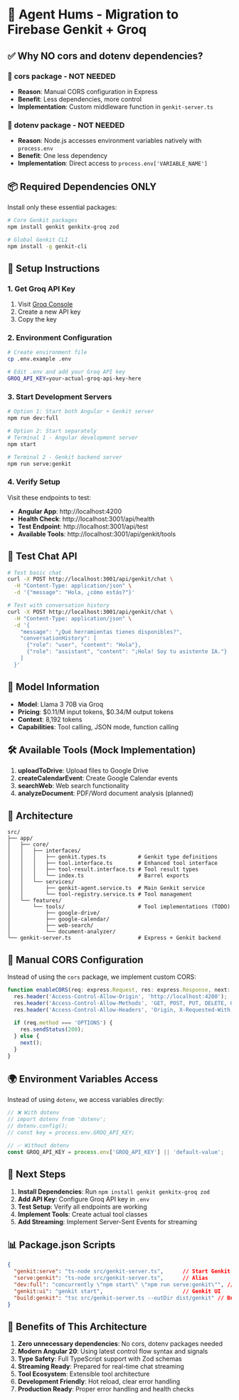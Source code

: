 # 🚀 Agent Hums - Migration to Firebase Genkit + Groq

## ✅ Why NO cors and dotenv dependencies?

### 🚫 **cors** package - NOT NEEDED
- **Reason**: Manual CORS configuration in Express
- **Benefit**: Less dependencies, more control
- **Implementation**: Custom middleware function in `genkit-server.ts`

### 🚫 **dotenv** package - NOT NEEDED  
- **Reason**: Node.js accesses environment variables natively with `process.env`
- **Benefit**: One less dependency
- **Implementation**: Direct access to `process.env['VARIABLE_NAME']`

## 📦 Required Dependencies ONLY

Install only these essential packages:

```bash
# Core Genkit packages
npm install genkit genkitx-groq zod

# Global Genkit CLI
npm install -g genkit-cli
```

## 🔧 Setup Instructions

### 1. Get Groq API Key
1. Visit [Groq Console](https://console.groq.com/keys)
2. Create a new API key
3. Copy the key

### 2. Environment Configuration
```bash
# Create environment file
cp .env.example .env

# Edit .env and add your Groq API key
GROQ_API_KEY=your-actual-groq-api-key-here
```

### 3. Start Development Servers

```bash
# Option 1: Start both Angular + Genkit server
npm run dev:full

# Option 2: Start separately
# Terminal 1 - Angular development server
npm start

# Terminal 2 - Genkit backend server  
npm run serve:genkit
```

### 4. Verify Setup

Visit these endpoints to test:
- **Angular App**: http://localhost:4200
- **Health Check**: http://localhost:3001/api/health
- **Test Endpoint**: http://localhost:3001/api/test
- **Available Tools**: http://localhost:3001/api/genkit/tools

## 🧪 Test Chat API

```bash
# Test basic chat
curl -X POST http://localhost:3001/api/genkit/chat \
  -H "Content-Type: application/json" \
  -d '{"message": "Hola, ¿cómo estás?"}'

# Test with conversation history
curl -X POST http://localhost:3001/api/genkit/chat \
  -H "Content-Type: application/json" \
  -d '{
    "message": "¿Qué herramientas tienes disponibles?",
    "conversationHistory": [
      {"role": "user", "content": "Hola"},
      {"role": "assistant", "content": "¡Hola! Soy tu asistente IA."}
    ]
  }'
```

## 🤖 Model Information

- **Model**: Llama 3 70B via Groq
- **Pricing**: $0.11/M input tokens, $0.34/M output tokens
- **Context**: 8,192 tokens
- **Capabilities**: Tool calling, JSON mode, function calling

## 🛠️ Available Tools (Mock Implementation)

1. **uploadToDrive**: Upload files to Google Drive
2. **createCalendarEvent**: Create Google Calendar events
3. **searchWeb**: Web search functionality
4. **analyzeDocument**: PDF/Word document analysis (planned)

## 📁 Architecture

```
src/
├── app/
│   ├── core/
│   │   ├── interfaces/
│   │   │   ├── genkit.types.ts          # Genkit type definitions
│   │   │   ├── tool.interface.ts        # Enhanced tool interface
│   │   │   ├── tool-result.interface.ts # Tool result types
│   │   │   └── index.ts                 # Barrel exports
│   │   └── services/
│   │       ├── genkit-agent.service.ts  # Main Genkit service
│   │       └── tool-registry.service.ts # Tool management
│   └── features/
│       └── tools/                       # Tool implementations (TODO)
│           ├── google-drive/
│           ├── google-calendar/
│           ├── web-search/
│           └── document-analyzer/
└── genkit-server.ts                     # Express + Genkit backend
```

## 🔄 Manual CORS Configuration

Instead of using the `cors` package, we implement custom CORS:

```typescript
function enableCORS(req: express.Request, res: express.Response, next: express.NextFunction) {
  res.header('Access-Control-Allow-Origin', 'http://localhost:4200');
  res.header('Access-Control-Allow-Methods', 'GET, POST, PUT, DELETE, OPTIONS');
  res.header('Access-Control-Allow-Headers', 'Origin, X-Requested-With, Content-Type, Accept, Authorization');
  
  if (req.method === 'OPTIONS') {
    res.sendStatus(200);
  } else {
    next();
  }
}
```

## 🌍 Environment Variables Access

Instead of using `dotenv`, we access variables directly:

```typescript
// ❌ With dotenv
// import dotenv from 'dotenv';
// dotenv.config();
// const key = process.env.GROQ_API_KEY;

// ✅ Without dotenv  
const GROQ_API_KEY = process.env['GROQ_API_KEY'] || 'default-value';
```

## 🚀 Next Steps

1. **Install Dependencies**: Run `npm install genkit genkitx-groq zod`
2. **Add API Key**: Configure Groq API key in `.env`
3. **Test Setup**: Verify all endpoints are working
4. **Implement Tools**: Create actual tool classes
5. **Add Streaming**: Implement Server-Sent Events for streaming

## 📊 Package.json Scripts

```json
{
  "genkit:serve": "ts-node src/genkit-server.ts",      // Start Genkit server
  "serve:genkit": "ts-node src/genkit-server.ts",      // Alias
  "dev:full": "concurrently \"npm start\" \"npm run serve:genkit\"", // Both servers
  "genkit:ui": "genkit start",                         // Genkit UI
  "build:genkit": "tsc src/genkit-server.ts --outDir dist/genkit" // Build server
}
```

## 🎯 Benefits of This Architecture

1. **Zero unnecessary dependencies**: No cors, dotenv packages needed
2. **Modern Angular 20**: Using latest control flow syntax and signals
3. **Type Safety**: Full TypeScript support with Zod schemas
4. **Streaming Ready**: Prepared for real-time chat streaming
5. **Tool Ecosystem**: Extensible tool architecture
6. **Development Friendly**: Hot reload, clear error handling
7. **Production Ready**: Proper error handling and health checks
